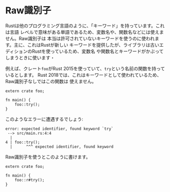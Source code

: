 # Raw識別子

Rustは他のプログラミング言語のように、「キーワード」を持っています。これは言語
レベルで意味がある単語であるため、変数名や、関数名などには使えません。Raw識別子は
本当は許可されていないキーワードを使うのに使われます。主に、これはRustが新しい
キーワードを提供したが、ライブラリは古いエディションのRustを使っているため、変数名
や関数名とキーワードがかぶってしまうときに使います・

例えば、クレート`foo`がRust 2015を使っていて、`try`という名前の関数を持っているとします。
Rust 2018では、これはキーワードとして使われているため、 Raw識別子なしではこの関数は
使えません。

```rust,ignore
extern crate foo;

fn main() {
    foo::try();
}
```

このようなエラーに遭遇するでしょう:

```text
error: expected identifier, found keyword `try`
 --> src/main.rs:4:4
  |
4 | foo::try();
  |      ^^^ expected identifier, found keyword
```

Raw識別子を使うとこのように書けます。

```rust,ignore
extern crate foo;

fn main() {
    foo::r#try();
}
```
